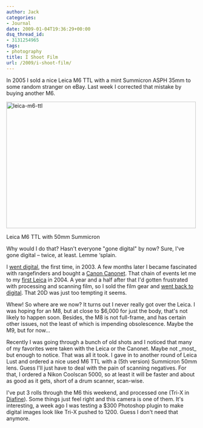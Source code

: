 ```yaml
---
author: Jack
categories:
- Journal
date: 2009-01-04T19:36:29+00:00
dsq_thread_id:
- 3131254965
tags:
- photography
title: I Shoot Film
url: /2009/i-shoot-film/
---
```


In 2005 I sold a nice Leica M6 TTL with a mint Summicron ASPH 35mm to some random stranger on eBay. Last week I corrected that mistake by buying another M6.

<img src="/files//leica-m6-ttl.jpg" alt="leica-m6-ttl" title="leica-m6-ttl" width="500" height="333" class="aligncenter size-full wp-image-2826 frame" />

<p class="photo_caption">
  Leica M6 TTL with 50mm Summicron
</p>

Why would I do that? Hasn't everyone "gone digital" by now? Sure, I've gone digital &#8211; twice, at least. Lemme &#8216;splain.

I [went digital][1], the first time, in 2003. A few months later I became fascinated with rangefinders and bought a [Canon Canonet][2]. That chain of events let me to my [first Leica][3] in 2004. A year and a half after that I'd gotten frustrated with processing and scanning film, so I sold the film gear and [went back to digital][4]. That 20D was just too tempting it seems.

Whew! So where are we now? It turns out I never really got over the Leica. I was hoping for an M8, but at close to $6,000 for just the body, that's not likely to happen soon. Besides, the M8 is not full-frame, and has certain other issues, not the least of which is impending obsolescence. Maybe the M9, but for now&#8230;

Recently I was going through a bunch of old shots and I noticed that many of my favorites were taken with the Leica or the Canonet. Maybe not \_most\_ but enough to notice. That was all it took. I gave in to another round of Leica Lust and ordered a nice used M6 TTL with a (5th version) Summicron 50mm lens. Guess I'll just have to deal with the pain of scanning negatives. For that, I ordered a Nikon Coolscan 5000, so at least it will be faster and about as good as it gets, short of a drum scanner, scan-wise.

I've put 3 rolls through the M6 this weekend, and processed one (Tri-X in [Diafine][5]). Some things just feel right and this camera is one of them. It's interesting, a week ago I was testing a $300 Photoshop plugin to make digital images look like Tri-X pushed to 1200. Guess I don't need that anymore.

 [1]: https://jackbaty.com/2003/10/with-a-rebel-yell/
 [2]: https://jackbaty.com/2003/12/chasing-my-tail-–-photographically-that-is/
 [3]: https://jackbaty.com/2004/01/equipment-wanker/
 [4]: https://jackbaty.com/2005/05/no-more-film/
 [5]: https://jackbaty.com/2004/06/diafine/